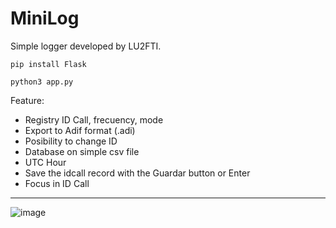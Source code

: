 # MiniLog

Simple logger developed by LU2FTI.

`pip install Flask`

`python3 app.py`


Feature:

- Registry ID Call, frecuency, mode
- Export to Adif format (.adi)
- Posibility to change ID
- Database on simple csv file
- UTC Hour
- Save the idcall record with the Guardar button or Enter
- Focus in ID Call

  
---


![image](https://github.com/user-attachments/assets/5befdb3c-f4b0-4b11-80cf-ee3a10d16167)
